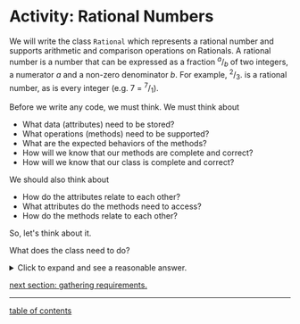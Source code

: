 # Activity: Rational Numbers

We will write the class `Rational` which represents a rational number and supports arithmetic and comparison operations on Rationals. A rational number is a number that can be expressed as a fraction <sup>*a*</sup>/<sub>*b*</sub> of two integers, a numerator *a* and a non-zero denominator *b*.  For example, <sup>2</sup>/<sub>3</sub>. is a rational number, as is every integer (e.g. 7 = <sup>7</sup>/<sub>1</sub>).

Before we write any code, we must think.  We must think about

* What data (attributes) need to be stored?
* What operations (methods) need to be supported?
* What are the expected behaviors of the methods?
* How will we know that our methods are complete and correct?
* How will we know that our class is complete and correct?

We should also think about

* How do the attributes relate to each other?
* What attributes do the methods need to access?
* How do the methods relate to each other?

So, let's think about it.

What does the class need to do?

<details>
  <summary>Click to expand and see a reasonable answer.</summary>

It needs to represent a rational number and it needs to provide arithmetic and comparison operations.
</details>

[next section: gathering requirements.](requirements.md)

<hr>

[table of contents](toc.md)

